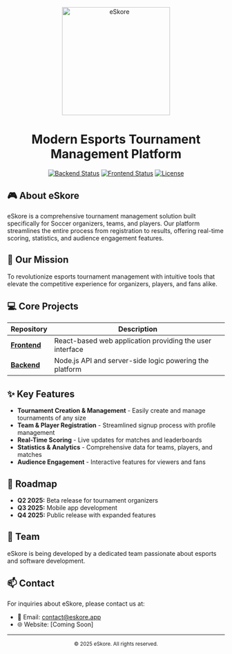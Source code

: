 <div align="center">
  <img src="https://github.com/eSkore-App/eskore-frontend/blob/main/public/images/logos/eskore-logo.png?raw=true" alt="eSkore" width="250">

  # Modern Esports Tournament Management Platform
  
  [![Backend Status](https://img.shields.io/badge/backend-active-brightgreen)](https://github.com/eSkore-App/eskore-backend)
  [![Frontend Status](https://img.shields.io/badge/frontend-active-brightgreen)](https://github.com/eSkore-App/eskore-frontend)
  [![License](https://img.shields.io/badge/license-MIT-blue.svg)](LICENSE)
</div>

## 🎮 About eSkore

eSkore is a comprehensive tournament management solution built specifically for Soccer organizers, teams, and players. Our platform streamlines the entire process from registration to results, offering real-time scoring, statistics, and audience engagement features.

## 🚀 Our Mission

To revolutionize esports tournament management with intuitive tools that elevate the competitive experience for organizers, players, and fans alike.

## 💻 Core Projects

| Repository | Description |
|------------|-------------|
| [**Frontend**](https://github.com/eSkore-App/eskore-frontend) | React-based web application providing the user interface |
| [**Backend**](https://github.com/eSkore-App/eskore-backend) | Node.js API and server-side logic powering the platform |

## ✨ Key Features

- **Tournament Creation & Management** - Easily create and manage tournaments of any size
- **Team & Player Registration** - Streamlined signup process with profile management
- **Real-Time Scoring** - Live updates for matches and leaderboards
- **Statistics & Analytics** - Comprehensive data for teams, players, and matches
- **Audience Engagement** - Interactive features for viewers and fans

## 🔮 Roadmap

- **Q2 2025:** Beta release for tournament organizers
- **Q3 2025:** Mobile app development
- **Q4 2025:** Public release with expanded features

## 👥 Team

eSkore is being developed by a dedicated team passionate about esports and software development.

## 📫 Contact

For inquiries about eSkore, please contact us at:
- 📧 Email: [contact@eskore.app](mailto:contact@eskore.app)
- 🌐 Website: [Coming Soon]

---

<div align="center">
  <sub>© 2025 eSkore. All rights reserved.</sub>
</div>
